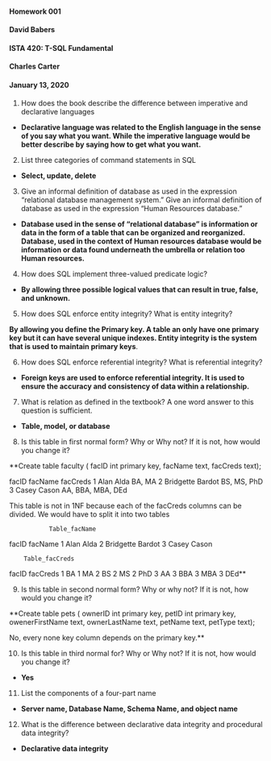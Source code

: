#### Homework 001
#### David Babers
#### ISTA 420:  T-SQL Fundamental
#### Charles Carter
#### January 13, 2020


1.	How does the book describe the difference between imperative and declarative languages

* **Declarative language was related to the English language in the sense of you say what you want. While the imperative language would be better describe by saying how to get what you want.**

2. List three categories of command statements in SQL

* **Select, update, delete**

3.	Give an informal definition of database as used in the expression “relational database management system.” Give an informal definition of database as used in the expression “Human Resources database.”

* **Database used in the sense of “relational database” is information or data in the form of a table that can be organized and reorganized. Database, used in the context of Human resources database would be information or data found underneath the umbrella or relation too Human resources.**


4.	How does SQL implement three-valued predicate logic?

* **By allowing three possible logical values that can result in true, false, and unknown.**


5.	How does SQL enforce entity integrity? What is entity integrity?

**By allowing you define the Primary key. A table an only have one primary key but it can have several unique indexes. Entity integrity is the system that is used to maintain primary keys**.


6.	How does SQL enforce referential integrity? What is referential integrity?

* **Foreign keys are used to enforce referential integrity. It is used to ensure the accuracy and consistency of data within a relationship.**



7.	What is relation as defined in the textbook? A one word answer to this question is sufficient.

* **Table, model, or database**


8.	Is this table in first normal form? Why or Why not? If it is not, how would you change it?

**Create table faculty (
   facID int primary key,
  facName text,
  facCreds text);

facID 	facName	facCreds
1	Alan Alda 	BA, MA
2	Bridgette Bardot 	BS, MS, PhD
3	Casey Cason 	AA, BBA, MBA, DEd

This table is not in 1NF because each of the facCreds columns can be divided. We would have to split it into two tables

               Table_facName
facID	facName
1	Alan Alda
2	Bridgette Bardot
3	Casey Cason






		Table_facCreds
facID	facCreds
1	BA
1	MA
2	BS
2	MS
2	PhD
3	AA
3	BBA
3	MBA
3	DEd**



9.	Is this table in second normal form? Why or why not? If it is not, how would you change it?

 **Create table pets (
ownerID int primary key,
petID int primary key,
owenerFirstName text,
ownerLastName text,
petName text,
petType text);

No, every none key column depends on the primary key.**

10.	Is this table in third normal for? Why or Why not? If it is not, how would you change it?

* **Yes**

11.	List the components of a four-part name

* **Server name, Database Name, Schema Name, and object name**

12.	What is the difference between declarative data integrity and procedural data integrity?

* **Declarative data integrity**
